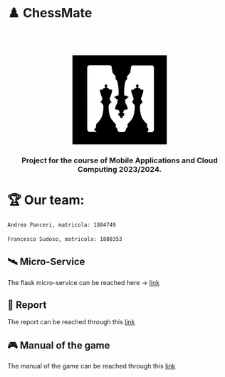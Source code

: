 # ♟️	ChessMate
<br />
<br />
<p align="center">
    <img src="app/src/main/assets/logo.png" alt="ChessMate Logo" height="200">
  </a>
  
  <h3 align="center"> Project for the course of Mobile Applications and Cloud Computing 2023/2024. </h3>
</p>


# 🏆 Our team:
```
Andrea Panceri, matricola: 1884749

Francesco Sudoso, matricola: 1808353
```
## 🛰️ Micro-Service

The flask micro-service can be reached here -> [link]('https://github.com/Pancio-code/ChessMate-MicroService-MACC') 

## 📖 Report

The report can be reached through this [link]('#')

## 🎮 Manual of the game

The manual of the game can be reached through this [link]('#')






